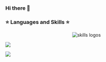 ### Hi there 👋

### ⭐ Languages and Skills ⭐
<p align="center"> 
<img src="https://skillicons.dev/icons?i=c,cpp,py,nodejs,js,java,html,php,scala,r,octave,react,vue,nextjs,express,css,tailwind,threejs,redux,vscode,mongodb,mysql,postgresql,github,figma" alt="skills logos" /> <br>
</p>

![](http://github-profile-summary-cards.vercel.app/api/cards/profile-details?username=Thimet&theme=vision_friendly_dark)

![](http://github-profile-summary-cards.vercel.app/api/cards/most-commit-language?username=Thimet&theme=vision_friendly_dark)
